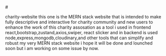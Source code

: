 
#<p> charity-website this one is the MERN stack website that is intended to make fully descriptive and interactive for charity community and new users to enhance the work of this charity assosation as a tool i used
in frontend react,bootstrap,zustand,axios,swiper, react slicker and in backend is used node,express,mongodb,cloudinary,and other tools that can simplify and robust my very MERN stack website i hope it will be done and lounched soon but i am working on some issue by now.</p>

